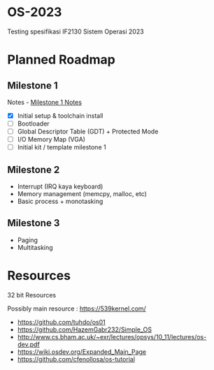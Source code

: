 # OS-2023
Testing spesifikasi IF2130 Sistem Operasi 2023

# Planned Roadmap
## Milestone 1
Notes - [Milestone 1 Notes](/Milestone%201%20Notes.md)
- [x] Initial setup & toolchain install
- [ ] Bootloader
- [ ] Global Descriptor Table (GDT) + Protected Mode
- [ ] I/O Memory Map (VGA)
- [ ] Initial kit / template milestone 1

## Milestone 2
- Interrupt (IRQ kaya keyboard)
- Memory management (memcpy, malloc, etc)
- Basic process + monotasking

## Milestone 3
- Paging
- Multitasking

# Resources
32 bit Resources

Possibly main resource : https://539kernel.com/
- https://github.com/tuhdo/os01
- https://github.com/HazemGabr232/Simple_OS
- http://www.cs.bham.ac.uk/~exr/lectures/opsys/10_11/lectures/os-dev.pdf
- https://wiki.osdev.org/Expanded_Main_Page
- https://github.com/cfenollosa/os-tutorial